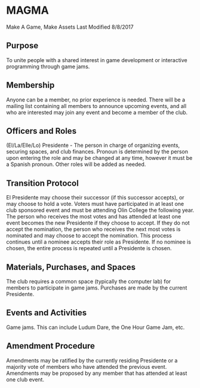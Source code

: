 # MAGMA
Make A Game, Make Assets
Last Modified 8/8/2017

## Purpose
To unite people with a shared interest in game development or interactive
programming through game jams.

## Membership
Anyone can be a member, no prior experience is needed. There will be a
mailing list containing all members to announce upcoming events, and all
who are interested may join any event and become a member of the club.

## Officers and Roles
(El/La/Elle/Lo) Presidente - The person in charge of organizing events,
securing spaces, and club finances. Pronoun is determined by the person
upon entering the role and may be changed at any time, however it must
be a Spanish pronoun.
Other roles will be added as needed.

## Transition Protocol
El Presidente may choose their successor (if this successor accepts), or
may choose to hold a vote. Voters must have participated in at least one
club sponsored event and must be attending Olin College the following
year. The person who receives the most votes and has attended at least
one event becomes the new Presidente if they choose to accept. If they do
not accept the nomination, the person who receives the next most votes is
nominated and may choose to accept the nomination. This process
continues until a nominee accepts their role as Presidente. If no nominee is
chosen, the entire process is repeated until a Presidente is chosen.

## Materials, Purchases, and Spaces
The club requires a common space (typically the computer lab) for
members to participate in game jams. Purchases are made by the current
Presidente.

## Events and Activities
Game jams. This can include Ludum Dare, the One Hour Game Jam, etc.

## Amendment Procedure
Amendments may be ratified by the currently residing Presidente or a
majority vote of members who have attended the previous event.
Amendments may be proposed by any member that has attended at least
one club event.
